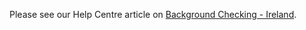 Please see our Help Centre article on [Background Checking -
Ireland](https://hwf.zendesk.com/hc/en-us/articles/115004221463).
